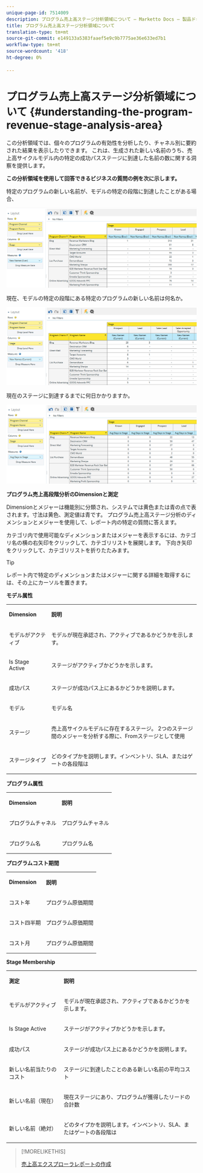 ```yaml
---
unique-page-id: 7514009
description: プログラム売上高ステージ分析領域について — Marketto Docs — 製品ドキュメント
title: プログラム売上高ステージ分析領域について
translation-type: tm+mt
source-git-commit: e149133a5383faaef5e9c9b7775ae36e633ed7b1
workflow-type: tm+mt
source-wordcount: '418'
ht-degree: 0%

---
```



# プログラム売上高ステージ分析領域について {#understanding-the-program-revenue-stage-analysis-area}

この分析領域では、個々のプログラムの有効性を分析したり、チャネル別に要約された結果を表示したりできます。 これは、生成された新しい名前のうち、売上高サイクルモデル内の特定の成功パスステージに到達した名前の数に関する洞察を提供します。

**この分析領域を使用して回答できるビジネスの質問の例を次に示します。**

特定のプログラムの新しい名前が、モデルの特定の段階に到達したことがある場合、

![](assets/one-3.png)

現在、モデルの特定の段階にある特定のプログラムの新しい名前は何名か。

![](assets/two-3.png)

現在のステージに到達するまでに何日かかりますか。

![](assets/three-3.png)

**プログラム売上高段階分析のDimensionと測定**

Dimensionとメジャーは機能別に分類され、システムでは黄色または青の点で表されます。寸法は黄色、測定値は青です。 プログラム売上高ステージ分析のディメンションとメジャーを使用して、レポート内の特定の質問に答えます。

カテゴリ内で使用可能なディメンションまたはメジャーを表示するには、カテゴリ名の横の右矢印をクリックして、カテゴリリストを展開します。 下向き矢印をクリックして、カテゴリリストを折りたたみます。

>[!TIP]
>
>レポート内で特定のディメンションまたはメジャーに関する詳細を取得するには、その上にカーソルを置きます。

**モデル属性**

<table> 
 <tbody> 
  <tr> 
   <td colspan="1" rowspan="1"><strong>Dimension</strong></td> 
   <td colspan="1" rowspan="1"><p><strong>説明</strong></p></td> 
  </tr> 
  <tr> 
   <td colspan="1" rowspan="1"><p>モデルがアクティブ</p></td> 
   <td colspan="1" rowspan="1"><p>モデルが現在承認され、アクティブであるかどうかを示します。</p></td> 
  </tr> 
  <tr> 
   <td colspan="1" rowspan="1"><p>Is Stage Active</p></td> 
   <td colspan="1" rowspan="1"><p>ステージがアクティブかどうかを示します。</p></td> 
  </tr> 
  <tr> 
   <td colspan="1" rowspan="1"><p>成功パス</p></td> 
   <td colspan="1" rowspan="1"><p>ステージが成功パス上にあるかどうかを説明します。</p></td> 
  </tr> 
  <tr> 
   <td colspan="1" rowspan="1"><p>モデル</p></td> 
   <td colspan="1" rowspan="1"><p>モデル名</p></td> 
  </tr> 
  <tr> 
   <td colspan="1" rowspan="1"><p>ステージ</p></td> 
   <td colspan="1" rowspan="1"><p>売上高サイクルモデルに存在するステージ。 2つのステージ間のメジャーを分析する際に、Fromステージとして使用</p></td> 
  </tr> 
  <tr> 
   <td colspan="1" rowspan="1"><p>ステージタイプ</p></td> 
   <td colspan="1" rowspan="1"><p>どのタイプかを説明します。インベントリ、SLA、またはゲートの各段階は</p></td> 
  </tr> 
 </tbody> 
</table>

**プログラム属性**

<table> 
 <tbody> 
  <tr> 
   <td colspan="1" rowspan="1"><p><strong>Dimension</strong></p></td> 
   <td colspan="1" rowspan="1"><p><strong>説明</strong></p></td> 
  </tr> 
  <tr> 
   <td colspan="1" rowspan="1"><p>プログラムチャネル</p></td> 
   <td colspan="1" rowspan="1"><p>プログラムチャネル</p></td> 
  </tr> 
  <tr> 
   <td colspan="1" rowspan="1"><p>プログラム名</p></td> 
   <td colspan="1" rowspan="1"><p>プログラム名</p></td> 
  </tr> 
 </tbody> 
</table>

**プログラムコスト期間**

<table> 
 <tbody> 
  <tr> 
   <td colspan="1" rowspan="1"><p><strong>Dimension</strong></p></td> 
   <td colspan="1" rowspan="1"><p><strong>説明</strong></p></td> 
  </tr> 
  <tr> 
   <td colspan="1" rowspan="1"><p>コスト年</p></td> 
   <td colspan="1" rowspan="1"><p>プログラム原価期間</p></td> 
  </tr> 
  <tr> 
   <td colspan="1" rowspan="1"><p>コスト四半期</p></td> 
   <td colspan="1" rowspan="1"><p>プログラム原価期間</p></td> 
  </tr> 
  <tr> 
   <td colspan="1" rowspan="1"><p>コスト月</p></td> 
   <td colspan="1" rowspan="1"><p>プログラム原価期間</p></td> 
  </tr> 
 </tbody> 
</table>

**Stage Membership**

<table> 
 <tbody> 
  <tr> 
   <td colspan="1" rowspan="1"><p><strong>測定</strong></p></td> 
   <td colspan="1" rowspan="1"><p><strong>説明</strong></p></td> 
  </tr> 
  <tr> 
   <td colspan="1" rowspan="1"><p>モデルがアクティブ</p></td> 
   <td colspan="1" rowspan="1"><p>モデルが現在承認され、アクティブであるかどうかを示します。</p></td> 
  </tr> 
  <tr> 
   <td colspan="1" rowspan="1"><p>Is Stage Active</p></td> 
   <td colspan="1" rowspan="1"><p>ステージがアクティブかどうかを示します。</p></td> 
  </tr> 
  <tr> 
   <td colspan="1" rowspan="1"><p>成功パス</p></td> 
   <td colspan="1" rowspan="1"><p>ステージが成功パス上にあるかどうかを説明します。</p></td> 
  </tr> 
  <tr> 
   <td colspan="1" rowspan="1"><p>新しい名前当たりのコスト</p></td> 
   <td colspan="1" rowspan="1"><p>ステージに到達したことのある新しい名前の平均コスト</p></td> 
  </tr> 
  <tr> 
   <td colspan="1" rowspan="1"><p>新しい名前（現在）</p></td> 
   <td colspan="1" rowspan="1"><p>現在ステージにあり、プログラムが獲得したリードの合計数</p></td> 
  </tr> 
  <tr> 
   <td colspan="1" rowspan="1"><p>新しい名前（絶対）</p></td> 
   <td colspan="1" rowspan="1"><p>どのタイプかを説明します。インベントリ、SLA、またはゲートの各段階は</p></td> 
  </tr> 
 </tbody> 
</table>

>[!MORELIKETHIS]
>
>[売上高エクスプローラレポートの作成](../../../../product-docs/reporting/revenue-cycle-analytics/revenue-explorer/create-a-revenue-explorer-report.md)
